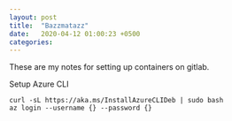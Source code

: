 ```yaml
---
layout: post
title:  "Bazzmatazz"
date:   2020-04-12 01:00:23 +0500
categories: 
---
```

These are my notes for setting up containers on gitlab.

Setup Azure CLI
```
curl -sL https://aka.ms/InstallAzureCLIDeb | sudo bash
az login --username {} --password {}

```
